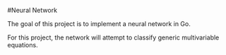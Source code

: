 #Neural Network

The goal of this project is to implement a neural network in Go.

For this project, the network will attempt to classify generic multivariable equations.